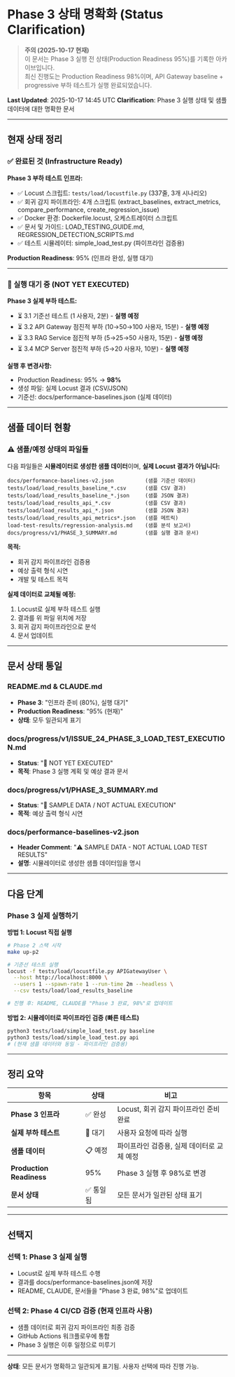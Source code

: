 # Phase 3 상태 명확화 (Status Clarification)

> **주의 (2025-10-17 현재)**  
> 이 문서는 Phase 3 실행 전 상태(Production Readiness 95%)를 기록한 아카이브입니다.  
> 최신 진행도는 Production Readiness 98%이며, API Gateway baseline + progressive 부하 테스트가 실행 완료되었습니다.

**Last Updated**: 2025-10-17 14:45 UTC
**Clarification**: Phase 3 실행 상태 및 샘플 데이터에 대한 명확한 문서

---

## 현재 상태 정리

### ✅ 완료된 것 (Infrastructure Ready)

**Phase 3 부하 테스트 인프라:**
- ✅ Locust 스크립트: `tests/load/locustfile.py` (337줄, 3개 시나리오)
- ✅ 회귀 감지 파이프라인: 4개 스크립트 (extract_baselines, extract_metrics, compare_performance, create_regression_issue)
- ✅ Docker 환경: Dockerfile.locust, 오케스트레이터 스크립트
- ✅ 문서 및 가이드: LOAD_TESTING_GUIDE.md, REGRESSION_DETECTION_SCRIPTS.md
- ✅ 테스트 시뮬레이터: simple_load_test.py (파이프라인 검증용)

**Production Readiness**: 95% (인프라 완성, 실행 대기)

---

### 🚧 실행 대기 중 (NOT YET EXECUTED)

**Phase 3 실제 부하 테스트:**
- ⏳ 3.1 기준선 테스트 (1 사용자, 2분) - **실행 예정**
- ⏳ 3.2 API Gateway 점진적 부하 (10→50→100 사용자, 15분) - **실행 예정**
- ⏳ 3.3 RAG Service 점진적 부하 (5→25→50 사용자, 15분) - **실행 예정**
- ⏳ 3.4 MCP Server 점진적 부하 (5→20 사용자, 10분) - **실행 예정**

**실행 후 변경사항:**
- Production Readiness: 95% → **98%**
- 생성 파일: 실제 Locust 결과 (CSV/JSON)
- 기준선: docs/performance-baselines.json (실제 데이터)

---

## 샘플 데이터 현황

### ⚠️ 샘플/예정 상태의 파일들

다음 파일들은 **시뮬레이터로 생성한 샘플 데이터**이며, **실제 Locust 결과가 아닙니다:**

```
docs/performance-baselines-v2.json          (샘플 기준선 데이터)
tests/load/load_results_baseline_*.csv      (샘플 CSV 결과)
tests/load/load_results_baseline_*.json     (샘플 JSON 결과)
tests/load/load_results_api_*.csv           (샘플 CSV 결과)
tests/load/load_results_api_*.json          (샘플 JSON 결과)
tests/load/load_results_api_metrics*.json   (샘플 메트릭)
load-test-results/regression-analysis.md    (샘플 분석 보고서)
docs/progress/v1/PHASE_3_SUMMARY.md         (샘플 실행 결과 문서)
```

**목적:**
- 회귀 감지 파이프라인 검증용
- 예상 출력 형식 시연
- 개발 및 테스트 목적

**실제 데이터로 교체될 예정:**
1. Locust로 실제 부하 테스트 실행
2. 결과를 위 파일 위치에 저장
3. 회귀 감지 파이프라인으로 분석
4. 문서 업데이트

---

## 문서 상태 통일

### README.md & CLAUDE.md
- **Phase 3**: "인프라 준비 (80%), 실행 대기"
- **Production Readiness**: "95% (현재)"
- **상태**: 모두 일관되게 표기

### docs/progress/v1/ISSUE_24_PHASE_3_LOAD_TEST_EXECUTION.md
- **Status**: "🚧 NOT YET EXECUTED"
- **목적**: Phase 3 실행 계획 및 예상 결과 문서

### docs/progress/v1/PHASE_3_SUMMARY.md
- **Status**: "🚧 SAMPLE DATA / NOT ACTUAL EXECUTION"
- **목적**: 예상 출력 형식 시연

### docs/performance-baselines-v2.json
- **Header Comment**: "⚠️ SAMPLE DATA - NOT ACTUAL LOAD TEST RESULTS"
- **설명**: 시뮬레이터로 생성한 샘플 데이터임을 명시

---

## 다음 단계

### Phase 3 실제 실행하기

**방법 1: Locust 직접 실행**
```bash
# Phase 2 스택 시작
make up-p2

# 기준선 테스트 실행
locust -f tests/load/locustfile.py APIGatewayUser \
  --host http://localhost:8000 \
  --users 1 --spawn-rate 1 --run-time 2m --headless \
  --csv tests/load/load_results_baseline

# 진행 후: README, CLAUDE를 "Phase 3 완료, 98%"로 업데이트
```

**방법 2: 시뮬레이터로 파이프라인 검증 (빠른 테스트)**
```bash
python3 tests/load/simple_load_test.py baseline
python3 tests/load/simple_load_test.py api
# (현재 샘플 데이터와 동일 - 파이프라인 검증용)
```

---

## 정리 요약

| 항목 | 상태 | 비고 |
|------|------|------|
| **Phase 3 인프라** | ✅ 완성 | Locust, 회귀 감지 파이프라인 준비 완료 |
| **실제 부하 테스트** | 🚧 대기 | 사용자 요청에 따라 실행 |
| **샘플 데이터** | 📋 예정 | 파이프라인 검증용, 실제 데이터로 교체 예정 |
| **Production Readiness** | 95% | Phase 3 실행 후 98%로 변경 |
| **문서 상태** | ✅ 통일됨 | 모든 문서가 일관된 상태 표기 |

---

## 선택지

### 선택 1: Phase 3 실제 실행
- Locust로 실제 부하 테스트 수행
- 결과를 docs/performance-baselines.json에 저장
- README, CLAUDE, 문서들을 "Phase 3 완료, 98%"로 업데이트

### 선택 2: Phase 4 CI/CD 검증 (현재 인프라 사용)
- 샘플 데이터로 회귀 감지 파이프라인 최종 검증
- GitHub Actions 워크플로우에 통합
- Phase 3 실행은 이후 일정으로 미루기

---

**상태**: 모든 문서가 명확하고 일관되게 표기됨. 사용자 선택에 따라 진행 가능.
